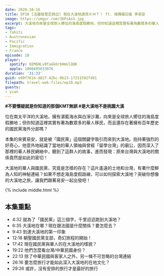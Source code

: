```yaml
---
date: 2020-10-16
title: EP18 [法屬玻里尼西亞] 我在大溪地遇見ＫＭＴ！ ft. 端傳媒記者 李易安
image: https://imgur.com/36PsAsS.jpg
excerpt: 大溪地向來是全球旅人嚮往的海島度假勝地，但你知道這裡其實有著為數眾多的華人移民，以及歷史悠久的國民黨海外分部嗎？本集的來賓易安，就是被「國民黨」這個關鍵字吸引而來到大溪地，他深入了那裡的華人移民網絡中，發現原來台灣與大溪地的關係竟然是如此的密切！在這集就讓我們一起前往南太平洋，發掘那些旅遊美照上看不到的面向吧！
tags:
- Tahiti
- Austronesian
- Pacific
- Immigration
- France
episode: 18
player:
  spotify: 6EM6NLvBfaGkOrbHmUlQQK
  apple: 1000495033076
duration: '31:33'
guid: e99f7614-d82f-42bc-9b23-1f251592f491
filepath: travel-wok-files/ep18.mp3
guests:
- yian
---
```


**#不要懷疑就是你知道的那個KMT無誤 #是大溪地不是桃園大溪**

位在南太平洋的大溪地，擁有湛藍海水與白淨沙灘，向來是全球旅人嚮往的海島度假勝地；但你知道這裡其實有著為數眾多的華人移民，而且還存在著擁有百年歷史的國民黨海外分部嗎？

本集的來賓易安，就是被「國民黨」這個關鍵字吸引而來到大溪地。抱持著強烈的好奇心，他意外地結識了當地的華人領袖與曾經「留學台灣」的廟公，因而深入了那裡的華人移民網絡中，聽到了這群人的故事，進而發現：原來台灣與大溪地的關係竟然是如此的密切！

大溪地的華人與國民黨，究竟是怎樣的存在？這片遙遠的土地和台灣，有著什麼鮮為人知的神秘連結？如果不想走海島度假路線，可以如何探索大溪地？突破你想像的大溪地之旅，讓我們跟著易安一起出發吧！



{% include middle.html %}

## 本集重點

* 4:32 就為了「國民黨」這三個字，千里迢迢跑到大溪地？
* 6:35 大溪地在哪？現在跟法國是什麼關係？要怎麼去？
* 9:43 到達大溪地的第一印象
* 12:18 朝聖國民黨支部，奇幻旅程的開始！
* 17:42 現在國民黨與華人的在大溪地的樣貌？
* 19:22 他們怎麼看台灣/中華民國身份？
* 22:13 除了中華民國與客家人之外，另一條不可忽略的台灣連結
* 26:16 要怎麼旅行才能如此深入大溪地的在地文化？
* 29:26 或許，沒有安排的旅行才是最好的旅行
